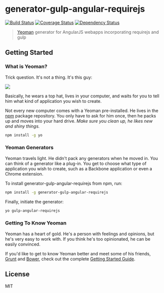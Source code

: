 # generator-gulp-angular-requirejs
[![Build Status](https://travis-ci.org/jlouns/generator-gulp-angular-requirejs.svg?branch=master)](https://travis-ci.org/jlouns/generator-gulp-angular-requirejs)
[![Coverage Status](https://coveralls.io/repos/jlouns/generator-gulp-angular-requirejs/badge.svg)](https://coveralls.io/r/jlouns/generator-gulp-angular-requirejs)
[![Dependency Status](https://david-dm.org/jlouns/generator-gulp-angular-requirejs.svg)](https://david-dm.org/jlouns/generator-gulp-angular-requirejs)

> [Yeoman](http://yeoman.io) generator for AngularJS webapps incorporating requirejs and gulp

## Getting Started

### What is Yeoman?

Trick question. It's not a thing. It's this guy:

![](http://i.imgur.com/JHaAlBJ.png)

Basically, he wears a top hat, lives in your computer, and waits for you to tell him what kind of application you wish to create.

Not every new computer comes with a Yeoman pre-installed. He lives in the [npm](https://npmjs.org) package repository. You only have to ask for him once, then he packs up and moves into your hard drive. *Make sure you clean up, he likes new and shiny things.*

```bash
npm install -g yo
```

### Yeoman Generators

Yeoman travels light. He didn't pack any generators when he moved in. You can think of a generator like a plug-in. You get to choose what type of application you wish to create, such as a Backbone application or even a Chrome extension.

To install generator-gulp-angular-requirejs from npm, run:

```bash
npm install -g generator-gulp-angular-requirejs
```

Finally, initiate the generator:

```bash
yo gulp-angular-requirejs
```

### Getting To Know Yeoman

Yeoman has a heart of gold. He's a person with feelings and opinions, but he's very easy to work with. If you think he's too opinionated, he can be easily convinced.

If you'd like to get to know Yeoman better and meet some of his friends, [Grunt](http://gruntjs.com) and [Bower](http://bower.io), check out the complete [Getting Started Guide](https://github.com/yeoman/yeoman/wiki/Getting-Started).


## License

MIT
